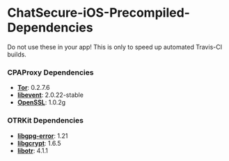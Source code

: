 # ChatSecure-iOS-Precompiled-Dependencies
Do not use these in your app! This is only to speed up automated Travis-CI builds.

### CPAProxy Dependencies

* **[Tor][tor]**: 0.2.7.6
* **[libevent][libevent]**: 2.0.22-stable
* **[OpenSSL][openssl]**: 1.0.2g

[tor]: https://www.torproject.org/
[libevent]: http://libevent.org/
[openssl]: https://www.openssl.org/

### OTRKit Dependencies

* **[libgpg-error](https://www.gnupg.org/(de)/related_software/libgpg-error/index.html)**: 1.21
* **[libgcrypt](http://www.gnu.org/software/libgcrypt/)**: 1.6.5
* **[libotr](https://otr.cypherpunks.ca)**: 4.1.1